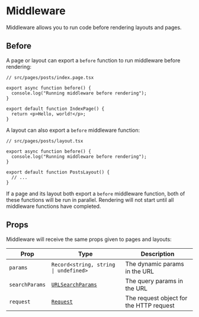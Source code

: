 # Middleware

Middleware allows you to run code before rendering layouts and pages.

## Before

A page or layout can export a `before` function to run middleware before rendering:

```tsx
// src/pages/posts/index.page.tsx

export async function before() {
  console.log("Running middleware before rendering");
}

export default function IndexPage() {
  return <p>Hello, world!</p>;
}
```

A layout can also export a `before` middleware function:

```tsx
// src/pages/posts/layout.tsx

export async function before() {
  console.log("Running middleware before rendering");
}

export default function PostsLayout() {
  // ...
}
```

If a page and its layout both export a `before` middleware function, both of these functions will be run in parallel. Rendering will not start until all middleware functions have completed.

## Props

Middleware will receive the same props given to pages and layouts:

| Prop           | Type                                                                                  | Description                             |
| -------------- | ------------------------------------------------------------------------------------- | --------------------------------------- |
| `params`       | `Record<string, string \| undefined>`                                                 | The dynamic params in the URL           |
| `searchParams` | [`URLSearchParams`](https://developer.mozilla.org/en-US/docs/Web/API/URLSearchParams) | The query params in the URL             |
| `request`      | [`Request`](https://developer.mozilla.org/en-US/docs/Web/API/Request)                 | The request object for the HTTP request |
